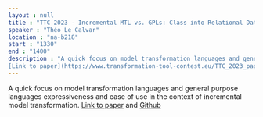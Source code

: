 ```yaml
---
layout : null
title : "TTC 2023 - Incremental MTL vs. GPLs: Class into Relational Database Schema"
speaker : "Théo Le Calvar"
location : "na-b218"
start : "1330"
end : "1400"
description : "A quick focus on model transformation languages and general purpose languages expressiveness and ease of use in the context of incremental model transformation.
[Link to paper](https://www.transformation-tool-contest.eu/TTC_2023_paper_4.pdf) and [Github](https://github.com/ATL-Research/incremental-class2relational/)"
---
```

A quick focus on model transformation languages and general purpose languages expressiveness and ease of use in the context of incremental model transformation.
[Link to paper](https://www.transformation-tool-contest.eu/TTC_2023_paper_4.pdf) and [Github](https://github.com/ATL-Research/incremental-class2relational/)
